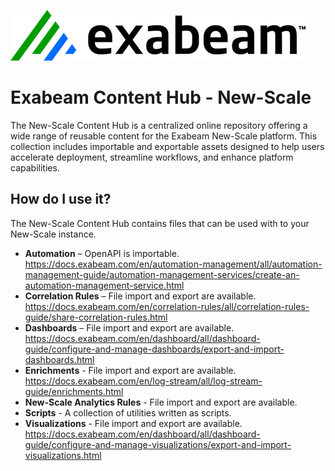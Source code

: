 ![Exabeam](resources/Exabeam-2024-Logo.png)

# Exabeam Content Hub - New-Scale
The New-Scale Content Hub is a centralized online repository offering a wide range of reusable content for the Exabeam New-Scale platform. This collection includes importable and exportable assets designed to help users accelerate deployment, streamline workflows, and enhance platform capabilities.

 ## How do I use it? 
The New-Scale Content Hub contains files that can be used with to your New-Scale instance.  

- <b>Automation</b> – OpenAPI is importable.  https://docs.exabeam.com/en/automation-management/all/automation-management-guide/automation-management-services/create-an-automation-management-service.html
- <b>Correlation Rules</b> – File import and export are available.  https://docs.exabeam.com/en/correlation-rules/all/correlation-rules-guide/share-correlation-rules.html
- <b>Dashboards</b> –  File import and export are available. https://docs.exabeam.com/en/dashboard/all/dashboard-guide/configure-and-manage-dashboards/export-and-import-dashboards.html
- <b>Enrichments</b> - File import and export are available. https://docs.exabeam.com/en/log-stream/all/log-stream-guide/enrichments.html
- <b>New-Scale Analytics Rules</b> -  File import and export are available.
- <b>Scripts</b> - A collection of utilities written as scripts.
- <b>Visualizations</b> - File import and export are available. https://docs.exabeam.com/en/dashboard/all/dashboard-guide/configure-and-manage-visualizations/export-and-import-visualizations.html
